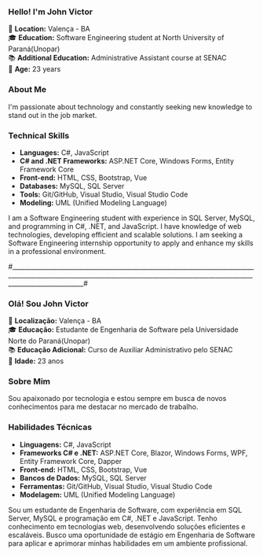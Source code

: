 ### Hello! I'm John Victor

📍 **Location:** Valença - BA  
🎓 **Education:** Software Engineering student at North University of Paraná(Unopar)  
📚 **Additional Education:** Administrative Assistant course at SENAC  
💼 **Age:** 23 years  



### About Me

I'm passionate about technology and constantly seeking new knowledge to stand out in the job market.



### Technical Skills

- **Languages:** C#, JavaScript
- **C# and .NET Frameworks:** ASP.NET Core, Windows Forms, Entity Framework Core
- **Front-end:** HTML, CSS, Bootstrap, Vue
- **Databases:** MySQL, SQL Server
- **Tools:** Git/GitHub, Visual Studio, Visual Studio Code
- **Modeling:** UML (Unified Modeling Language)


I am a Software Engineering student with experience in SQL Server, MySQL, and programming in C#, .NET, and JavaScript. I have knowledge of web technologies, developing efficient and scalable solutions. I am seeking a Software Engineering internship opportunity to apply and enhance my skills in a professional environment.

#___________________________________________________________________________________________________________________________________________________________________________________#

### Olá! Sou John Victor

📍 **Localização:** Valença - BA  
🎓 **Educação:** Estudante de Engenharia de Software pela Universidade Norte do Paraná(Unopar)  
📚 **Educação Adicional:** Curso de Auxiliar Administrativo pelo SENAC  
💼 **Idade:** 23 anos  



### Sobre Mim

Sou apaixonado por tecnologia e estou sempre em busca de novos conhecimentos para me destacar no mercado de trabalho.



### Habilidades Técnicas

- **Linguagens:** C#, JavaScript
- **Frameworks C# e .NET:** ASP.NET Core, Blazor, Windows Forms, WPF, Entity Framework Core, Dapper
- **Front-end:** HTML, CSS, Bootstrap, Vue
- **Bancos de Dados:** MySQL, SQL Server
- **Ferramentas:** Git/GitHub, Visual Studio, Visual Studio Code
- **Modelagem:** UML (Unified Modeling Language)



Sou um estudante de Engenharia de Software, com experiência em SQL Server, MySQL e programação em C#, .NET e JavaScript. Tenho conhecimento em tecnologias web, desenvolvendo soluções eficientes e escaláveis. Busco uma oportunidade de estágio em Engenharia de Software para aplicar e aprimorar minhas habilidades em um ambiente profissional.




